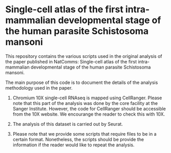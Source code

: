 
# Single-cell atlas of the first intra-mammalian developmental stage of the human parasite Schistosoma mansoni

This repository contains the various scripts used in the original analysis of the paper published in NatComms: Single-cell atlas of the first intra-mammalian developmental stage of the human parasite Schistosoma mansoni.

The main purpose of this code is to document the details of the analysis methodology used in the paper.

1) Chromium 10X single-cell RNAseq is mapped using CellRanger. Please note that this part of the analysis was done by the core facility at the Sanger Institute. However, the code for CellRanger should be accessible from the 10X website. We encourange the reader to check this with 10X. 

2) The analysis of this dataset is carried out by Seurat. 

3) Please note that we provide some scripts that require files to be in a certain format. Nonetheless, the scripts should be provide the information if the reader would like to repeat the analysis. 

